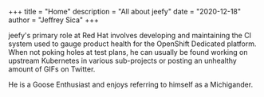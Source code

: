 +++
title = "Home"
description = "All about jeefy"
date = "2020-12-18"
author = "Jeffrey Sica"
+++

jeefy's primary role at Red Hat involves developing and maintaining the CI system used to gauge product health for the OpenShift Dedicated platform. When not poking holes at test plans, he can usually be found working on upstream Kubernetes in various sub-projects or posting an unhealthy amount of GIFs on Twitter. 

He is a Goose Enthusiast and enjoys referring to himself as a Michigander.